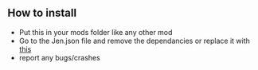## How to install
- Put this in your mods folder like any other mod
- Go to the Jen.json file and remove the dependancies or replace it with [this](https://github.com/Dragokillfist/almanac-patches/blob/d000e4778c4fb7dc21ad831eba98fd222c679bbd/example%20Jen.json%20file)
- report any bugs/crashes
